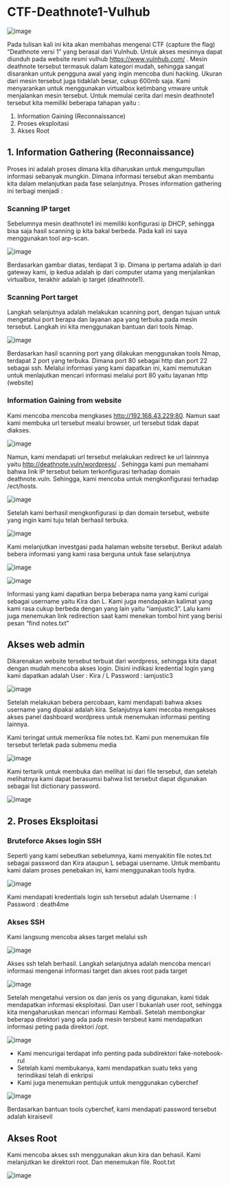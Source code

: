# CTF-Deathnote1-Vulhub

![image](https://user-images.githubusercontent.com/43168046/172059966-3b272f71-a12a-4046-9e96-17119f8f872a.png)

Pada tulisan kali ini kita akan membahas mengenai CTF (capture the flag) “Deathnote versi 1” yang berasal dari Vulnhub.  Untuk akses mesinnya dapat diunduh pada website resmi vulhub https://www.vulnhub.com/ .  Mesin deathnote tersebut termasuk dalam kategori mudah, sehingga sangat disarankan untuk pengguna awal yang ingin mencoba duni hacking. Ukuran dari mesin tersebut juga tidaklah besar, cukup 600mb saja. Kami menyarankan untuk menggunakan virtualbox ketimbang vmware untuk menjalankan mesin tersebut.
Untuk memulai cerita dari mesin deathnote1 tersebut kita memiliki beberapa tahapan yaitu :
1.	Information Gaining (Reconnaissance)
2.	Proses eksploitasi 
3.	Akses Root

## 1.	Information Gathering (Reconnaissance)
Proses ini adalah proses dimana kita diharuskan untuk mengumpullan informasi sebanyak mungkin. Dimana informasi tersebut akan membantu kita dalam melanjutkan pada fase selanjutnya. Proses information gathering ini terbagi menjadi :
### Scanning IP target
Sebelumnya mesin deathnote1 ini memiliki konfigurasi ip DHCP, sehingga bisa saja hasil scanning ip kita bakal berbeda. Pada kali ini saya menggunakan tool arp-scan.

![image](https://user-images.githubusercontent.com/43168046/172060098-707565cc-bfbe-4418-8704-f1d51440f573.png)

Berdasarkan gambar diatas, terdapat 3 ip. Dimana ip pertama adalah ip dari gateway kami, ip kedua adalah ip dari computer utama yang menjalankan virtualbox, terakhir adalah ip target (deathnote1).

### Scanning Port target
Langkah selanjutnya adalah melakukan scanning port, dengan tujuan untuk mengetahui port berapa dan layanan apa yang terbuka pada mesin tersebut.  Langkah ini kita menggunakan bantuan dari tools Nmap.

![image](https://user-images.githubusercontent.com/43168046/172060143-ba59e90d-cc1b-43ab-88a4-559f93c09c31.png)

Berdasarkan hasil scanning port yang dilakukan menggunakan tools Nmap, terdapat 2 port yang terbuka. Dimana port 80 sebagai http dan port 22 sebagai ssh. Melalui informasi yang kami dapatkan ini, kami memutukan untuk menlajutkan mencari informasi melalui port 80 yaitu layanan http (website)

### Information Gaining from website
Kami mencoba mencoba mengkases http://192.168.43.229:80. Namun saat kami membuka url tersebut mealui browser, url tersebut tidak dapat diakses. 

![image](https://user-images.githubusercontent.com/43168046/172060206-316f8d4e-6a5e-4b7d-8550-9e27f077fb05.png)

Namun, kami mendapati url tersebut melakukan redirect ke url lainnnya yaitu http://deathnote.vuln/wordpress/  . Sehingga kami pun memahami bahwa link IP tersebut belum terkonfigurasi terhadap domain deathnote.vuln. Sehingga, kami mencoba untuk mengkonfigurasi terhadap /ect/hosts.

![image](https://user-images.githubusercontent.com/43168046/172060215-047c7884-69c9-475e-9580-9616b6a775a9.png)

Setelah kami berhasil mengkonfigurasi ip dan domain tersebut, website yang ingin kami tuju telah berhasil terbuka. 

![image](https://user-images.githubusercontent.com/43168046/172060221-5d448488-c746-4699-8c5f-1d9f1c083bfc.png)

Kami melanjutkan investgasi pada halaman website tersebut. Berikut adalah bebera informasi yang kami rasa berguna untuk fase selanjutnya

![image](https://user-images.githubusercontent.com/43168046/172060234-f46a43b6-edeb-45e6-bd95-90b43e30fc4e.png)

![image](https://user-images.githubusercontent.com/43168046/172060238-9978511a-a308-476e-b569-9fb29609b85a.png)

Informasi yang kami dapatkan berpa beberapa nama yang kami curigai sebagai username yaitu Kira dan L. Kami juga mendapakan kalimat yang kami rasa cukup berbeda dengan yang lain yaitu “iamjustic3”. Lalu kami juga menemukan link redirection saat kami menekan tombol hint yang berisi pesan “find notes.txt”

## Akses web admin
Dikarenakan website tersebut terbuat dari wordpress, sehingga kita dapat dengan mudah mencoba akses login. Disini indikasi kredential login yang kami dapatkan adalah
User : Kira / L
Password : iamjustic3

![image](https://user-images.githubusercontent.com/43168046/172060282-846fcde1-9305-4cc5-bb6b-a0d2a57d6601.png)

Setelah melakukan bebera percobaan, kami mendapati bahwa akses username yang dipakai adalah kira. Selanjutnya kami mecoba mengakses akses panel dashboard wordpress untuk menemukan informasi penting lainnya. 

Kami teringat untuk memeriksa file notes.txt. Kami pun menemukan file tersebut terletak pada submenu media 

![image](https://user-images.githubusercontent.com/43168046/172060290-a7eadeec-54fd-4176-8859-8f3309067a60.png)

Kami tertarik untuk membuka dan melihat isi dari file tersebut, dan setelah melihatnya kami dapat berasumsi bahwa list tersebut dapat digunakan sebagai list dictionary password. 

![image](https://user-images.githubusercontent.com/43168046/172060297-9065438f-504c-458e-afc8-118ea2965dbe.png)

## 2.	Proses Eksploitasi

### Bruteforce Akses login SSH
Seperti yang kami sebeutkan sebelumnya, kami menyakitin file notes.txt sebagai password dan Kira ataupun L sebagai username. Untuk membantu kami dalam proses penebakan ini, kami menggunakan tools hydra.

![image](https://user-images.githubusercontent.com/43168046/172060355-1c9a6567-41d2-426e-97e4-06b7e1390c2f.png)

Kami mendapati kredentials login ssh tersebut adalah
Username : l
Password : death4me

###	Akses SSH
Kami langsung mencoba akses target melalui ssh

![image](https://user-images.githubusercontent.com/43168046/172060372-010b9a35-aef8-48f0-b5f6-567bb806d31a.png)

Akses ssh telah berhasil. Langkah selanjutnya adalah mencoba mencari informasi mengenai informasi target dan akses root pada target

![image](https://user-images.githubusercontent.com/43168046/172060386-ab34486f-aeff-4d94-b44b-9ca64696353c.png)

Setelah mengetahui version os dan jenis os yang digunakan, kami tidak mendapatkan informasi eksploitasi. Dan user l bukanlah user root, sehingga kita mengaharuskan mencari informasi Kembali.  Setelah membongkar beberapa direktori yang ada pada mesin tersbeut kami mendapatkan informasi peting pada direktori /opt.

![image](https://user-images.githubusercontent.com/43168046/172060400-62969085-1dee-4723-8592-b2cf70811f35.png)

-	Kami mencurigai terdapat info penting pada subdirektori fake-notebook-rul
-	Setelah kami membukanya, kami mendapatkan suatu teks yang terindikasi telah di enkripsi
-	Kami juga menemukan pentujuk untuk menggunakan cyberchef

![image](https://user-images.githubusercontent.com/43168046/172060442-0cff6771-ccc4-4577-9eab-5200dca2f82d.png)

Berdasarkan bantuan tools cyberchef, kami mendapati password tersebut adalah kiraisevil

## Akses Root
Kami mencoba akses ssh menggunakan akun kira dan behasil. Kami melanjutkan ke direktori root. Dan menemukan file. Root.txt

 ![image](https://user-images.githubusercontent.com/43168046/172060480-e14bc37d-e358-4a76-a5ee-08d00c552a01.png)




